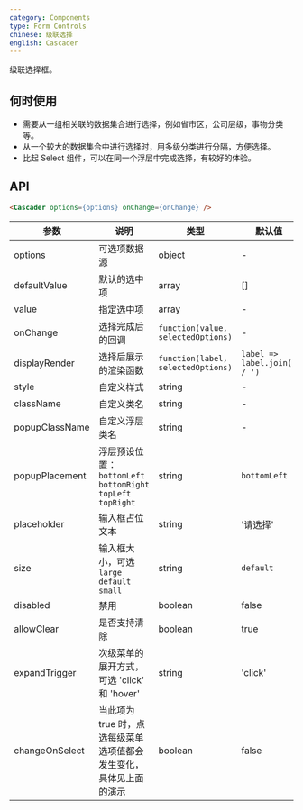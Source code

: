 ```yaml
---
category: Components
type: Form Controls
chinese: 级联选择
english: Cascader
---
```


级联选择框。


## 何时使用

- 需要从一组相关联的数据集合进行选择，例如省市区，公司层级，事物分类等。
- 从一个较大的数据集合中进行选择时，用多级分类进行分隔，方便选择。
- 比起 Select 组件，可以在同一个浮层中完成选择，有较好的体验。

## API

```html
<Cascader options={options} onChange={onChange} />
```

| 参数 | 说明 | 类型 | 默认值 |
|------|------|------|--------|
| options | 可选项数据源 | object | - |
| defaultValue | 默认的选中项 | array  |[] |
| value | 指定选中项 | array  | - |
| onChange | 选择完成后的回调 | `function(value, selectedOptions)` | - |
| displayRender | 选择后展示的渲染函数 | `function(label, selectedOptions)` | `label => label.join(' / ')` |
| style | 自定义样式 | string | - |
| className | 自定义类名 | string | - |
| popupClassName | 自定义浮层类名 | string | - |
| popupPlacement | 浮层预设位置：`bottomLeft` `bottomRight` `topLeft` `topRight` | string | `bottomLeft` |
| placeholder | 输入框占位文本 | string | '请选择' |
| size | 输入框大小，可选 `large` `default` `small` | string | `default` |
| disabled | 禁用 | boolean | false |
| allowClear | 是否支持清除 | boolean | true |
| expandTrigger | 次级菜单的展开方式，可选 'click' 和 'hover' | string | 'click' |
| changeOnSelect | 当此项为 true 时，点选每级菜单选项值都会发生变化，具体见上面的演示 | boolean | false |
